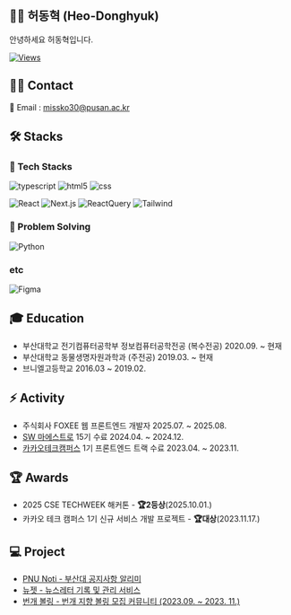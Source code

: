 ## 👋🏻 허동혁 (Heo-Donghyuk)
안녕하세요 허동혁입니다.

[![Views](https://myhits.vercel.app/api/hit/https%3A%2F%2Fgithub.com%2FHeo-Donghyuk?color=blue&label=Views)](https://myhits.vercel.app)

## 🤝🏻 Contact
📮 Email : missko30@pusan.ac.kr

## 🛠️ Stacks
### 🔨 Tech Stacks
![typescript](https://img.shields.io/badge/-typescript-3178C6?style=for-the-badge&logo=typescript&logoColor=white)
![html5](https://img.shields.io/badge/-HTML5-E34F26?style=for-the-badge&logo=html5&logoColor=white)
![css](https://img.shields.io/badge/-CSS3-1572B6?style=for-the-badge&logo=css3&logoColor=white)

![React](https://img.shields.io/badge/-React-222222?style=for-the-badge&logo=react)
![Next.js](https://img.shields.io/badge/-Next.js-000000?style=for-the-badge&logo=next.js)
![ReactQuery](https://img.shields.io/badge/ReactQuery-FF4154?style=for-the-badge&logo=React-Query&logoColor=white)
![Tailwind](https://img.shields.io/badge/-Tailwind-06B6D4?style=for-the-badge&logo=tailwindcss&logoColor=white)

### 🔧 Problem Solving
![Python](https://img.shields.io/badge/-Python-3776AB?style=for-the-badge&logo=python&logoColor=white)

### etc
![Figma](https://img.shields.io/badge/-Figma-F24E1E?style=for-the-badge&logo=Figma&logoColor=white)

## 🎓 Education
- 부산대학교 전기컴퓨터공학부 정보컴퓨터공학전공 (복수전공) 2020.09. ~ 현재
- 부산대학교 동물생명자원과학과 (주전공) 2019.03. ~ 현재
- 브니엘고등학교 2016.03 ~ 2019.02.

## ⚡ Activity
- 주식회사 FOXEE 웹 프론트엔드 개발자 2025.07. ~ 2025.08.
- [SW 마에스트로](https://www.swmaestro.org/) 15기 수료 2024.04. ~ 2024.12.
- [카카오테크캠퍼스](https://www.kakaotechcampus.com/) 1기 프론트엔드 트랙 수료 2023.04. ~ 2023.11.

## 🏆 Awards
- 2025 CSE TECHWEEK 해커톤 - **🏆2등상**(2025.10.01.)
- 카카오 테크 캠퍼스 1기 신규 서비스 개발 프로젝트 - **🏆대상**(2023.11.17.)

## 💻 Project
- [PNU Noti - 부산대 공지사항 알리미](https://pnunoti.vercel.app/)
- [뉴젯 - 뉴스레터 기록 및 관리 서비스](https://app.newzet.me/)
- [번개 볼링 - 번개 지향 볼링 모집 커뮤니티 (2023.09. ~ 2023. 11.)](https://github.com/Step3-kakao-tech-campus/Team3_FE)
